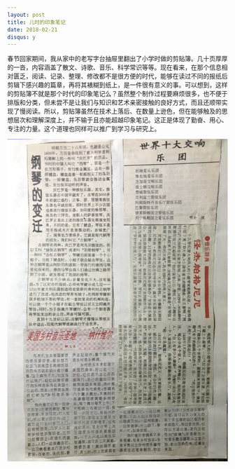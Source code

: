 ```yaml
---
layout: post
title: 儿时的印象笔记
date: 2018-02-21
disqus: y
---
```


春节回家期间，我从家中的老写字台抽屉里翻出了小学时做的剪贴簿。几十页厚厚的一沓，内容涵盖了散文、诗歌、音乐、科学常识等等。现在看来，在那个信息相对匮乏，阅读、记录、整理、修改都不是很方便的时代，能够在读过不同的报纸后剪辑下感兴趣的篇章，再将其裱糊到纸上，是一件很有意义的事。可以想到，这样的剪贴簿不就是那个时代的印象笔记么？虽然整个制作过程要麻烦很多，也不便于排版和分类，但未尝不是让我们与知识和艺术亲密接触的良好方式，而且还顺带实现了慢阅读。所以，剪贴簿虽然在技术上落后、在数量上逊色，但在能够触及的思想层次和理解深度上，并不输于且亦能超越印象笔记。这正是体现了勤奋、用心、专注的力量。这个道理也同样可以推广到学习与研究上。

![](/figures/p48662770.jpg)
